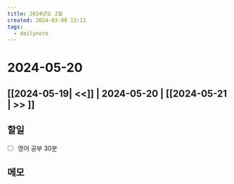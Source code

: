 ```yaml
---
title: 2024년도 2월
created: 2024-03-08 13:11
tags:
  - dailynote
---
```

# 2024-05-20
## [[2024-05-19| <<]] | 2024-05-20 | [[2024-05-21 | >> ]]

## 할일
- [ ] 영어 공부 30분


## 메모

